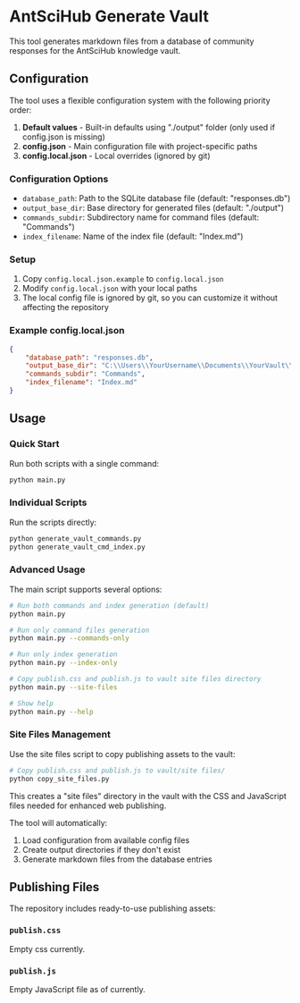 # AntSciHub Generate Vault

This tool generates markdown files from a database of community responses for the AntSciHub knowledge vault.

## Configuration

The tool uses a flexible configuration system with the following priority order:

1. **Default values** - Built-in defaults using "./output" folder (only used if config.json is missing)
2. **config.json** - Main configuration file with project-specific paths
3. **config.local.json** - Local overrides (ignored by git)

### Configuration Options

- `database_path`: Path to the SQLite database file (default: "responses.db")
- `output_base_dir`: Base directory for generated files (default: "./output")
- `commands_subdir`: Subdirectory name for command files (default: "Commands")
- `index_filename`: Name of the index file (default: "Index.md")

### Setup

1. Copy `config.local.json.example` to `config.local.json`
2. Modify `config.local.json` with your local paths
3. The local config file is ignored by git, so you can customize it without affecting the repository

### Example config.local.json

```json
{
    "database_path": "responses.db",
    "output_base_dir": "C:\\Users\\YourUsername\\Documents\\YourVault\\Community Knowledge",
    "commands_subdir": "Commands",
    "index_filename": "Index.md"
}
```

## Usage

### Quick Start

Run both scripts with a single command:

```bash
python main.py
```

### Individual Scripts

Run the scripts directly:

```bash
python generate_vault_commands.py
python generate_vault_cmd_index.py
```

### Advanced Usage

The main script supports several options:

```bash
# Run both commands and index generation (default)
python main.py

# Run only command files generation
python main.py --commands-only

# Run only index generation
python main.py --index-only

# Copy publish.css and publish.js to vault site files directory
python main.py --site-files

# Show help
python main.py --help
```

### Site Files Management

Use the site files script to copy publishing assets to the vault:

```bash
# Copy publish.css and publish.js to vault/site files/
python copy_site_files.py
```

This creates a "site files" directory in the vault with the CSS and JavaScript files needed for enhanced web publishing.

The tool will automatically:
1. Load configuration from available config files
2. Create output directories if they don't exist
3. Generate markdown files from the database entries

## Publishing Files

The repository includes ready-to-use publishing assets:

### `publish.css`
Empty css currently.

### `publish.js`
Empty JavaScript file as of currently.